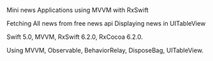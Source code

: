 Mini news Applications using MVVM with RxSwift

Fetching All news from free news api
Displaying news in UITableView

Swift 5.0, MVVM, RxSwift 6.2.0, RxCocoa 6.2.0.

Using MVVM, Observable, BehaviorRelay, DisposeBag, UITableView.
